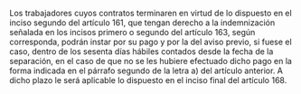Los trabajadores cuyos contratos terminaren en virtud de lo dispuesto en el inciso segundo del artículo 161, que tengan derecho a la indemnización señalada en los incisos primero o segundo del artículo 163, según corresponda, podrán instar por su pago y por la del aviso previo, si fuese el caso, dentro de los sesenta días hábiles contados desde la fecha de la separación, en el caso de que no se les hubiere efectuado dicho pago en la forma indicada en el párrafo segundo de la letra a) del artículo anterior. A dicho plazo le será aplicable lo dispuesto en el inciso final del artículo 168.